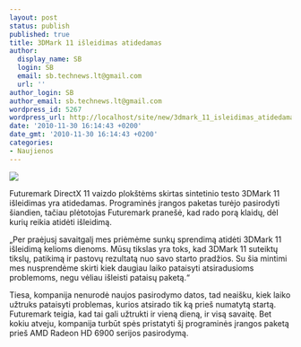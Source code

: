 ```yaml
---
layout: post
status: publish
published: true
title: 3DMark 11 išleidimas atidedamas
author:
  display_name: SB
  login: SB
  email: sb.technews.lt@gmail.com
  url: ''
author_login: SB
author_email: sb.technews.lt@gmail.com
wordpress_id: 5267
wordpress_url: http://localhost/site/new/3dmark_11_isleidimas_atidedamas/
date: '2010-11-30 16:14:43 +0200'
date_gmt: '2010-11-30 16:14:43 +0200'
categories:
- Naujienos
---
```

<div class="imgright"><img src="http://www.part.lt/img/5f34745de94abdb931bb19a83e7a59f7939.jpg"  /></div>
<p>Futuremark DirectX 11 vaizdo plokštėms skirtas sintetinio testo 3DMark 11 išleidimas yra atidedamas. Programinės įrangos paketas turėjo pasirodyti šiandien, tačiau plėtotojas Futuremark pranešė, kad rado porą klaidų, dėl kurių reikia atidėti išleidimą.</p>
<p>„Per praėjusį savaitgalį mes priėmėme sunkų sprendimą atidėti 3DMark 11 išleidimą kelioms dienoms. Mūsų tikslas yra toks, kad 3DMark 11 suteiktų tikslų, patikimą ir pastovų rezultatą nuo savo starto pradžios. Su šia mintimi mes nusprendėme skirti kiek daugiau laiko pataisyti atsiradusioms problemoms, negu vėliau išleisti pataisų paketą.“</p>
<p>Tiesa, kompanija nenurodė naujos pasirodymo datos, tad neaišku, kiek laiko užtruks pataisyti problemas, kurios atsirado tik ką prieš numatytą startą. Futuremark teigia, kad tai gali užtrukti ir vieną dieną, ir visą savaitę. Bet kokiu atveju, kompanija turbūt spės pristatyti šį programinės įrangos paketą prieš AMD Radeon HD 6900 serijos pasirodymą.<br /></p>
